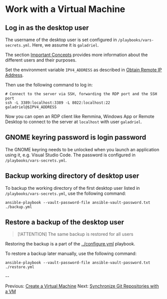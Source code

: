 # Work with a Virtual Machine

## Log in as the desktop user

The username of the desktop user is set configured in `/playbooks/vars-secrets.yml`. Here, we assume it is `galadriel`.

The section [Important Concepts](./important-concepts.md) provides more information about the different users and their purposes.

Set the environment variable `IPV4_ADDRESS` as described in [Obtain Remote IP Address](./obtain-remote-ip-address.md).

Then use the following command to log in:

```shell
# Connect to the server via SSH, forwarding the RDP port and the SSH port
ssh -L 3389:localhost:3389 -L 8022:localhost:22 galadriel@$IPV4_ADDRESS
```

Now you can open an RDP client like Remmina, Windows App or Remote Desktop to connect to the server at `localhost` with user `galadriel`.

## GNOME keyring password is login password

The GNOME keyring needs to be unlocked when you launch an application using it, e.g. Visual Studio Code. The password is configured in `/playbooks/vars-secrets.yml`.

## Backup working directory of desktop user

To backup the working directory of the first desktop user listed in `/playbooks/vars-secrets.yml`, use the following command:

```shell
ansible-playbook --vault-password-file ansible-vault-password.txt ./backup.yml
```

## Restore a backup of the desktop user

> [!ATTENTION]
> The same backup is restored for all users

Restoring the backup is a part of the [../configure.yml](../configure.yml) playbook.

To restore a backup later manually, use the following command:

```shell
ansible-playbook --vault-password-file ansible-vault-password.txt ./restore.yml
```

--

Previous: [Create a Virtual Machine](../create-vm.md)
Next: [Synchronize Git Repositories with a VM](./synchronize-repos-with-vm.md)
